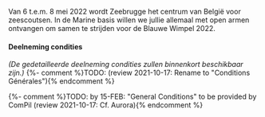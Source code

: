 Van 6 t.e.m. 8 mei 2022 wordt Zeebrugge het centrum van België voor zeescoutsen.
In de Marine basis willen we jullie allemaal met open armen ontvangen om samen te strijden voor de Blauwe Wimpel 2022. 

#### Deelneming condities

_(De gedetailleerde deelneming condities zullen binnenkort beschikbaar zijn.)_ {%- comment %}TODO: (review 2021-10-17: Rename to "Conditions Générales"){% endcomment %}

{%- comment %}TODO: by 15-FEB: "General Conditions" to be provided by ComPil (review 2021-10-17: Cf. Aurora){% endcomment %}
